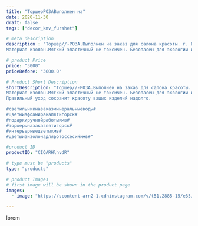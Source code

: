 ```yaml
---
title: "ТоршерРОЗАВыполнен на"
date: 2020-11-30
draft: false
tags: ["decor_kmv_furshet"]

# meta description
description : "Торшер//-РОЗА.Выполнен на заказ для салона красоты. г. Ессентуки
Материал изолон.Мягкий эластичный не токсичен. Безопасен для экологии и людей . Использовать то"

# product Price
price: "3000"
priceBefore: "3600.0"

# Product Short Description
shortDescription: "Торшер//-РОЗА.Выполнен на заказ для салона красоты. г. Ессентуки
Материал изолон.Мягкий эластичный не токсичен. Безопасен для экологии и людей . Использовать только светодиодные лампы мощностью 3//-5 Вт.Для удаления пыли , допускается протирание влажной тряпкой.
Правильный уход сохранит красоту ваших изделий надолго.

#светильникназаказминеральныеводы#
#цветыизфоамиранапятигорск#
#подаркиручнойработыкмв#
#торшерыназаказпятигорск#
#интерьерныецветыкмв#
#цветыизизолонадляфотоссесийкмв#"

#product ID
productID: "CIOARHlnvdR"

# type must be "products"
type: "products"

# product Images
# first image will be shown in the product page
images:
  - image: "https://scontent-arn2-1.cdninstagram.com/v/t51.2885-15/e35/p1080x1080/128565343_920865612016051_5849229795002257_n.jpg?tp=1&_nc_ht=scontent-arn2-1.cdninstagram.com&_nc_cat=107&_nc_ohc=LnEcsILG92YAX-e2efD&oh=e0eddbafb7d21db8f41f3c10d16bf0a2&oe=6072D5D1&ig_cache_key=MjQ1MzkwMDAyMTUwNDczNTI1Mg%3D%3D.2"

---
```

lorem
